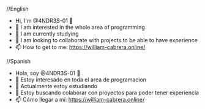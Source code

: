 //English
- Hi, I'm @4NDR3S-01 👋
- 👀 I am interested in the whole area of programming
- 🌱 I am currently studying
- 💞️ I am looking to collaborate with projects to be able to have experience
- 📫 How to get to me: https://william-cabrera.online/ 

<!---
4NDR3S-01/4NDR3S-01 is a ✨ special ✨ repository because its `README.md` (this file) appears on your GitHub profile.
You can click the Preview link to take a look at your changes.
--->
//Spanish
- Hola, soy @4NDR3S-01 👋
- 👀 Estoy interesado en toda el area de programacion
- 🌱 Actualmente estoy estudiando
- 💞️ Estoy buscando colaborar con proyectos para poder tener experiencia
- 📫 Cómo llegar a mí: https://william-cabrera.online/

<!--- 4NDR3S-01/4NDR3S-01 es un repositorio especial ✨ porque su 'README.md' (este archivo) aparece en tu perfil de GitHub.
Puede hacer clic en el enlace Vista previa para echar un ✨ vistazo a los cambios. --->
